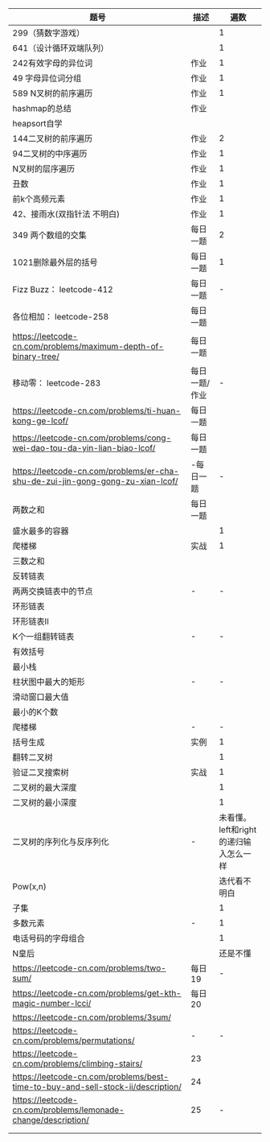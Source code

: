 | 题号                                                                           | 描述              | 遍数                                                    |
| -------------------------------------------------------------------------------- | ------------------- | --------------------------------------------------------- |
| 299（猜数字游戏）                                                         |                      | 1                                                         |
| 641（设计循环双端队列）                                                |                      | 1                                                         |
| 242有效字母的异位词                                                      | 作业              | 1                                                         |
| 49 字母异位词分组                                                         | 作业              | 1                                                         |
| 589 N叉树的前序遍历                                                       | 作业              | 1                                                         |
| hashmap的总结                                                                 | 作业              |                                                            |
| heapsort自学                                                                   |                      |                                                            |
| 144二叉树的前序遍历                                                      | 作业              | 2                                                         |
| 94二叉树的中序遍历                                                       | 作业              | 1                                                         |
| N叉树的层序遍历                                                           | 作业              | 1                                                         |
| 丑数                                                                           | 作业              | 1                                                         |
| 前k个高频元素                                                              | 作业              | 1                                                         |
| 42、接雨水(双指针法 不明白)                                           | 作业              | 1                                                         |
| 349 两个数组的交集                                                        | 每日一题        | 2                                                         |
| 1021删除最外层的括号                                                     | 每日一题        | 1                                                         |
| Fizz Buzz： leetcode-412                                                        | 每日一题        | -                                                         |
| 各位相加： leetcode-258                                                     | 每日一题        |                                                            |
| https://leetcode-cn.com/problems/maximum-depth-of-binary-tree/                   | 每日一题        |                                                            |
| 移动零： leetcode-283                                                        | 每日一题/作业 | -                                                         |
| https://leetcode-cn.com/problems/ti-huan-kong-ge-lcof/                           | 每日一题        |                                                            |
| https://leetcode-cn.com/problems/cong-wei-dao-tou-da-yin-lian-biao-lcof/         | 每日一题        |                                                            |
| https://leetcode-cn.com/problems/er-cha-shu-de-zui-jin-gong-gong-zu-xian-lcof/   | -每日一题       | -                                                         |
| 两数之和                                                                     | 每日一题        |                                                            |
| 盛水最多的容器                                                            |                      | 1                                                         |
| 爬楼梯                                                                        | 实战              | 1                                                         |
| 三数之和                                                                     |                      |                                                            |
| 反转链表                                                                     |                      |                                                            |
| 两两交换链表中的节点                                                   | -                   | -                                                         |
| 环形链表                                                                     |                      |                                                            |
| 环形链表II                                                                   |                      |                                                            |
| K个一组翻转链表                                                           | -                   | -                                                         |
| 有效括号                                                                     |                      |                                                            |
| 最小栈                                                                        |                      |                                                            |
| 柱状图中最大的矩形                                                      | -                   | -                                                         |
| 滑动窗口最大值                                                            |                      |                                                            |
| 最小的K个数                                                                 |                      |                                                            |
| 爬楼梯                                                                        | -                   | -                                                         |
| 括号生成                                                                     | 实例              | 1                                                         |
| 翻转二叉树                                                                  |                      | 1                                                         |
| 验证二叉搜索树                                                            | 实战              | 1                                                         |
| 二叉树的最大深度                                                         |                      | 1                                                         |
| 二叉树的最小深度                                                         |                      | 1                                                         |
| 二叉树的序列化与反序列化                                             | -                   | 未看懂。<br />left和right的递归输入怎么一样 |
| Pow(x,n)                                                                         |                      | 迭代看不明白                                        |
| 子集                                                                           |                      | 1                                                         |
| 多数元素                                                                     | -                   | 1                                                         |
| 电话号码的字母组合                                                      |                      | 1                                                         |
| N皇后                                                                          |                      | 还是不懂                                              |
| https://leetcode-cn.com/problems/two-sum/                                        | 每日19            | -                                                         |
| https://leetcode-cn.com/problems/get-kth-magic-number-lcci/                      | 每日20            |                                                            |
| https://leetcode-cn.com/problems/3sum/                                           |                      |                                                            |
| https://leetcode-cn.com/problems/permutations/                                   | -                   | -                                                         |
| https://leetcode-cn.com/problems/climbing-stairs/                                | 23                  |                                                            |
| https://leetcode-cn.com/problems/best-time-to-buy-and-sell-stock-ii/description/ | 24                  |                                                            |
| https://leetcode-cn.com/problems/lemonade-change/description/                    | 25                  | -                                                         |
|                                                                                   |                      |                                                            |
|                                                                                   |                      |                                                            |
